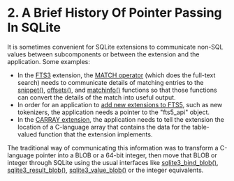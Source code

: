 # 2\. A Brief History Of Pointer Passing In SQLite



It is sometimes convenient for SQLite extensions to
communicate non\-SQL values between subcomponents or between the extension
and the application. Some examples:



* In the [FTS3](fts3.html) extension, the 
[MATCH operator](fts3.html#full_text_index_queries) (which does the full\-text search)
needs to communicate details of matching entries 
to the [snippet()](fts3.html#snippet), [offsets()](fts3.html#offsets),
and [matchinfo()](fts3.html#matchinfo) functions so that those functions can convert the details
of the match into useful output.
* In order for an application to 
[add new extensions to FTS5](fts5.html#extending_fts5), such as new tokenizers, 
the application needs a pointer to the "fts5\_api" object.
* In the [CARRAY extension](carray.html), the application needs to tell the 
extension the
location of a C\-language array that contains the data for the table\-valued
function that the extension implements.



The traditional way of communicating this information was to transform a
C\-language pointer into a BLOB or a 64\-bit integer, then move that BLOB or
integer through SQLite using the usual interfaces like
[sqlite3\_bind\_blob()](c3ref/bind_blob.html), [sqlite3\_result\_blob()](c3ref/result_blob.html), [sqlite3\_value\_blob()](c3ref/value_blob.html) or
the integer equivalents.



